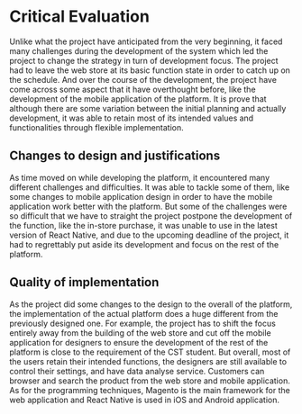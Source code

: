# Critical Evaluation

Unlike what the project have anticipated from the very beginning, it faced many challenges during the development of the system which led the project to change the strategy in turn of development focus. The project had to leave the web store at its basic function state in order to catch up on the schedule. And over the course of the development, the project have come across some aspect that it have overthought before, like the development of the mobile application of the platform. It is prove that although there are some variation between the initial planning and actually development, it was able to retain most of its intended values and functionalities through flexible implementation.

## Changes to design and justifications

As time moved on while developing the platform, it encountered many different challenges and difficulties. It was able to tackle some of them, like some changes to mobile application design in order to have the mobile application work better with the platform. But some of the challenges were so difficult that we have to straight the project postpone the development of the function, like the in-store purchase, it was unable to use in the latest version of React Native, and due to the upcoming deadline of the project, it had to regrettably put aside its development and focus on the rest of the platform.

## Quality of implementation

As the project did some changes to the design to the overall of the platform, the implementation of the actual platform does a huge different from the previously designed one. For example, the project has to shift the focus entirely away from the building of the web store and cut off the mobile application for designers to ensure the development of the rest of the platform is close to the requirement of the CST student. But overall, most of the users retain their intended functions, the designers are still available to control their settings, and have data analyse service. Customers can browser and search the product from the web store and mobile application. As for the programming techniques, Magento is the main framework for the web application and React Native is used in iOS and Android application.